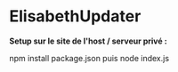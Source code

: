 # ElisabethUpdater

**Setup sur le site de l'host / serveur privé :**

npm install package.json puis
node index.js
